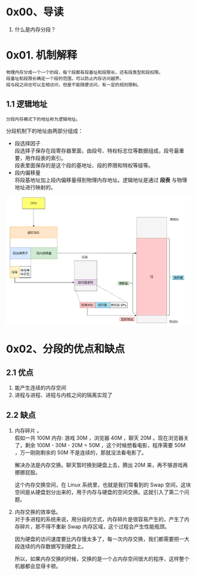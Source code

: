 # 0x00、导读

1. 什么是内存分段？


# 0x01. 机制解释
    物理内存分成一个一个的段，每个段都有段基址和段限长，还有段类型和段权限。
    段基址和段限长确定一个段的范围，可以防止内存访问越界。
    段与段之间也可以互相访问，但是不能随便访问，有一定的规则限制。

## 1.1 逻辑地址

    分段内存模式下的地址称为逻辑地址。

分段机制下的地址由两部分组成：
- 段选择因子   
    段选择子保存在段寄存器里面，由段号、特权标志位等数据组成，段号最重要，用作段表的索引。   
    段表里面保存的是这个段的基地址、段的界限和特权等级等。
- 段内偏移量   
    将段基地址加上段内偏移量得到物理内存地址。逻辑地址是通过 **段表** 与物理地址进行映射的。

![1](../../pic/linux/memory/m2.png)




# 0x02、分段的优点和缺点

## 2.1 优点
1. 能产生连续的内存空间
2. 进程与进程、进程与内核之间的隔离实现了

## 2.2 缺点

1. 内存碎片 。   
    假如一共 100M 内存: 游戏 30M ，浏览器 40M ，聊天 20M 。现在浏览器关了，剩余 100M - 30M - 20M = 50M ，这个时候想看电影，程序需要 50M ，万一刚刚剩余的 50M 不是连续的，那就没法看电影了。

    解决办法是内存交换。聊天暂时换到硬盘上去，腾出 20M 来，再不够游戏再挪挪屁股。

    这个内存交换空间，在 Linux 系统里，也就是我们常看到的 Swap 空间，这块空间是从硬盘划分出来的，用于内存与硬盘的空间交换。这就引入了第二个问题。
2. 内存交换的效率低。   
    对于多进程的系统来说，用分段的方式，内存碎片是很容易产生的，产生了内存碎片，那不得不重新 Swap 内存区域，这个过程会产生性能瓶颈。

    因为硬盘的访问速度要比内存慢太多了，每一次内存交换，我们都需要把一大段连续的内存数据写到硬盘上。

    所以，如果内存交换的时候，交换的是一个占内存空间很大的程序，这样整个机器都会显得卡顿。
